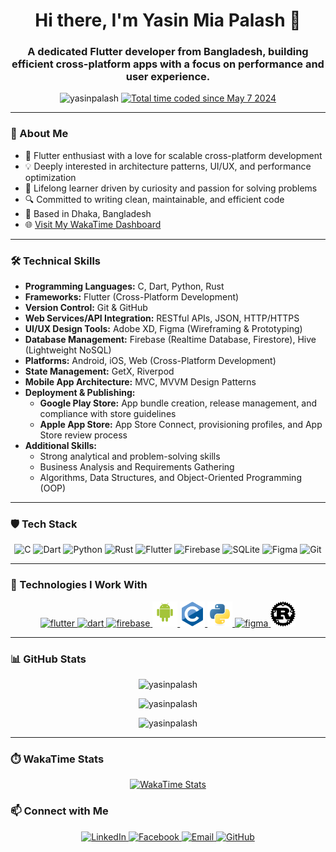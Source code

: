 <h1 align="center">Hi there, I'm Yasin Mia Palash 👋</h1>
<h3 align="center">A dedicated Flutter developer from Bangladesh, building efficient cross-platform apps with a focus on performance and user experience.</h3>

<p align="center">
  <img src="https://komarev.com/ghpvc/?username=yasinpalash&label=Profile%20views&color=0e75b6&style=flat" alt="yasinpalash" />
  <a href="https://wakatime.com/@10f79aeb-aa65-46c5-a8cc-cf668bb03b28"><img src="https://wakatime.com/badge/user/10f79aeb-aa65-46c5-a8cc-cf668bb03b28.svg" alt="Total time coded since May 7 2024" /></a>
</p>

---

### 🌱 About Me
- 📱 Flutter enthusiast with a love for scalable cross-platform development  
- 💡 Deeply interested in architecture patterns, UI/UX, and performance optimization  
- 🧠 Lifelong learner driven by curiosity and passion for solving problems
- 🔍 Committed to writing clean, maintainable, and efficient code
- 🏡 Based in Dhaka, Bangladesh 
- 🌐 [Visit My WakaTime Dashboard](https://wakatime.com/dashboard)

---

### 🛠️ Technical Skills  
- **Programming Languages:** C, Dart, Python, Rust  
- **Frameworks:** Flutter (Cross-Platform Development)  
- **Version Control:** Git & GitHub  
- **Web Services/API Integration:** RESTful APIs, JSON, HTTP/HTTPS  
- **UI/UX Design Tools:** Adobe XD, Figma (Wireframing & Prototyping)  
- **Database Management:** Firebase (Realtime Database, Firestore), Hive (Lightweight NoSQL)  
- **Platforms:** Android, iOS, Web (Cross-Platform Development)  
- **State Management:** GetX, Riverpod  
- **Mobile App Architecture:** MVC, MVVM Design Patterns  
- **Deployment & Publishing:**  
  - **Google Play Store:** App bundle creation, release management, and compliance with store guidelines  
  - **Apple App Store:** App Store Connect, provisioning profiles, and App Store review process  
- **Additional Skills:**  
  - Strong analytical and problem-solving skills
  - Business Analysis and Requirements Gathering
  - Algorithms, Data Structures, and Object-Oriented Programming (OOP)

---

### 🛡️ Tech Stack
<p align="center">
  <img src="https://img.shields.io/badge/-C-00599C?style=for-the-badge&logo=c&logoColor=white" alt="C" />
  <img src="https://img.shields.io/badge/-Dart-0175C2?style=for-the-badge&logo=dart&logoColor=white" alt="Dart" />
  <img src="https://img.shields.io/badge/-Python-3776AB?style=for-the-badge&logo=python&logoColor=white" alt="Python" />
  <img src="https://img.shields.io/badge/-Rust-000000?style=for-the-badge&logo=rust&logoColor=white" alt="Rust" />
  <img src="https://img.shields.io/badge/-Flutter-02569B?style=for-the-badge&logo=flutter&logoColor=white" alt="Flutter" />
  <img src="https://img.shields.io/badge/-Firebase-FFCA28?style=for-the-badge&logo=firebase&logoColor=black" alt="Firebase" />
  <img src="https://img.shields.io/badge/-SQLite-003B57?style=for-the-badge&logo=sqlite&logoColor=white" alt="SQLite" />
  <img src="https://img.shields.io/badge/-Figma-F24E1E?style=for-the-badge&logo=figma&logoColor=white" alt="Figma" />
  <img src="https://img.shields.io/badge/-Git-F05032?style=for-the-badge&logo=git&logoColor=white" alt="Git" />
</p>

---

### 🔧 Technologies I Work With
<p align="center">
  <a href="https://flutter.dev" target="_blank" rel="noreferrer">
    <img src="https://www.vectorlogo.zone/logos/flutterio/flutterio-icon.svg" alt="flutter" width="40" height="40" />
  </a>
  <a href="https://dart.dev" target="_blank" rel="noreferrer">
    <img src="https://www.vectorlogo.zone/logos/dartlang/dartlang-icon.svg" alt="dart" width="40" height="40" />
  </a>
  <a href="https://firebase.google.com/" target="_blank" rel="noreferrer">
    <img src="https://www.vectorlogo.zone/logos/firebase/firebase-icon.svg" alt="firebase" width="40" height="40" />
  </a>
  <a href="https://developer.android.com" target="_blank" rel="noreferrer">
    <img src="https://raw.githubusercontent.com/devicons/devicon/master/icons/android/android-original-wordmark.svg" alt="android" width="40" height="40" />
  </a>
  <a href="https://www.cprogramming.com/" target="_blank" rel="noreferrer">
    <img src="https://raw.githubusercontent.com/devicons/devicon/master/icons/c/c-original.svg" alt="c" width="40" height="40" />
  </a>
  <a href="https://www.python.org" target="_blank" rel="noreferrer">
    <img src="https://raw.githubusercontent.com/devicons/devicon/master/icons/python/python-original.svg" alt="python" width="40" height="40" />
  </a>
  <a href="https://figma.com" target="_blank" rel="noreferrer">
    <img src="https://www.vectorlogo.zone/logos/figma/figma-icon.svg" alt="figma" width="40" height="40" />
  </a>
  <a href="https://www.rust-lang.org" target="_blank" rel="noreferrer">
    <img src="https://raw.githubusercontent.com/devicons/devicon/master/icons/rust/rust-plain.svg" alt="rust" width="40" height="40" />
  </a>
</p>

---

### 📊 GitHub Stats
<p align="center">
  <img src="https://github-readme-stats.vercel.app/api/top-langs?username=yasinpalash&show_icons=true&locale=en&layout=compact&theme=tokyonight" alt="yasinpalash" />
</p>
<p align="center">
  <img src="https://github-readme-stats.vercel.app/api?username=yasinpalash&show_icons=true&locale=en&theme=tokyonight" alt="yasinpalash" />
</p>
<p align="center">
  <img src="https://github-readme-streak-stats.herokuapp.com/?user=yasinpalash&theme=tokyonight" alt="yasinpalash" />
</p>

---

### ⏱️ WakaTime Stats
<p align="center">
  <a href="https://wakatime.com/@10f79aeb-aa65-46c5-a8cc-cf668bb03b28">
    <img src="https://github-readme-stats.vercel.app/api/wakatime?username=Polash&layout=compact&theme=tokyonight" alt="WakaTime Stats" />
  </a>
</p>


<!--START_SECTION:waka-->
<!--END_SECTION:waka-->



### 📫 Connect with Me
<p align="center">
  <a href="https://linkedin.com/in/yasinpolash" target="_blank">
    <img src="https://img.shields.io/badge/-LinkedIn-0077B5?style=for-the-badge&logo=linkedin&logoColor=white" alt="LinkedIn" />
  </a>
  <a href="https://fb.com/yasinpolash03" target="_blank">
    <img src="https://img.shields.io/badge/-Facebook-1877F2?style=for-the-badge&logo=facebook&logoColor=white" alt="Facebook" />
  </a>
  <a href="mailto:yasinmiapolash@gmail.com">
    <img src="https://img.shields.io/badge/-Email-D14836?style=for-the-badge&logo=gmail&logoColor=white" alt="Email" />
  </a>
  <a href="https://github.com/yasinpalash" target="_blank">
    <img src="https://img.shields.io/badge/-GitHub-181717?style=for-the-badge&logo=github&logoColor=white" alt="GitHub" />
  </a>
</p>
